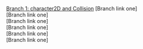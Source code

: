 [Branch 1: character2D and Collision](www.google.com) <!--Hold Over-->
[Branch link one]<br>
[Branch link one]<br>
[Branch link one]<br>
[Branch link one]<br>
[Branch link one]<br>
[Branch link one]<br>
